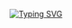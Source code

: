 <div align="center">






[![Typing SVG](https://media.tenor.com/zXMGPq0piPkAAAAM/engine-engineer.gif)](https://git.io/typing-svg)

</div>



<div align="center">

